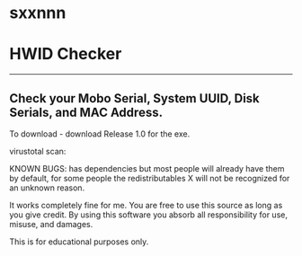 # sxxnnn
# HWID Checker
------------------------------------------------------------------------------------------------------------------------
Check your Mobo Serial, System UUID, Disk Serials, and MAC Address.
-
To download - download Release 1.0 for the exe.

virustotal scan:


KNOWN BUGS: has dependencies but most people will already have them by default, for some people the redistributables X will not be recognized for an unknown reason.

It works completely fine for me.
You are free to use this source as long as you give credit.
By using this software you absorb all responsibility for use, misuse, and damages.

This is for educational purposes only.
